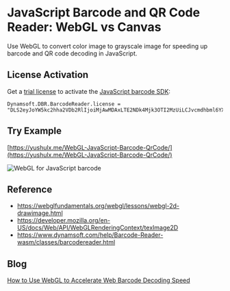 # JavaScript Barcode and QR Code Reader: WebGL vs Canvas
Use WebGL to convert color image to grayscale image for speeding up barcode and QR code decoding in JavaScript.

## License Activation
Get a [trial license](https://www.dynamsoft.com/customer/license/trialLicense?product=dbr) to activate the [JavaScript barcode SDK](https://www.dynamsoft.com/barcode-reader/sdk-javascript/):

```
Dynamsoft.DBR.BarcodeReader.license = "DLS2eyJoYW5kc2hha2VDb2RlIjoiMjAwMDAxLTE2NDk4Mjk3OTI2MzUiLCJvcmdhbml6YXRpb25JRCI6IjIwMDAwMSIsInNlc3Npb25QYXNzd29yZCI6IndTcGR6Vm05WDJrcEQ5YUoifQ==";
```

## Try Example
[https://yushulx.me/WebGL-JavaScript-Barcode-QrCode/](https://yushulx.me/WebGL-JavaScript-Barcode-QrCode/)

![WebGL for JavaScript barcode](https://www.dynamsoft.com/codepool/wp-content/uploads/2020/07/webgl-javascript-barcode.png)

## Reference
- https://webglfundamentals.org/webgl/lessons/webgl-2d-drawimage.html
- https://developer.mozilla.org/en-US/docs/Web/API/WebGLRenderingContext/texImage2D
- https://www.dynamsoft.com/help/Barcode-Reader-wasm/classes/barcodereader.html

## Blog
[How to Use WebGL to Accelerate Web Barcode Decoding Speed](https://www.dynamsoft.com/codepool/webgl-accelerate-web-barcode-decoding-speed.html)
